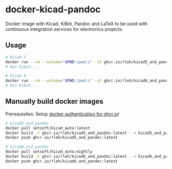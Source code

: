 # docker-kicad-pandoc

Docker image with Kicad, KiBot, Pandoc and LaTeX to be used with continuous integration services for electronics projects.

## Usage

```bash
# Kicad 5
docker run --rm --volume="$PWD:/pwd:z" -it ghcr.io/rleh/kicad5_and_pandoc:latest
# Run Kibot...

# Kicad 6
docker run --rm --volume="$PWD:/pwd:z" -it ghcr.io/rleh/kicad6_and_pandoc:latest
# Run Kibot...
```

## Manually build docker images

Prerequisites: Setup [docker authentication for ghcr.io](https://docs.github.com/en/packages/working-with-a-github-packages-registry/working-with-the-container-registry#authenticating-to-the-container-registry)!

```bash
# kicad5_and_pandoc
docker pull setsoft/kicad_auto:latest
docker build -t ghcr.io/rleh/kicad5_and_pandoc:latest - < kicad5_and_pandoc.Dockerfile
docker push ghcr.io/rleh/kicad5_and_pandoc:latest

# kicad6_and_pandoc
docker pull setsoft/kicad_auto:nightly
docker build -t ghcr.io/rleh/kicad6_and_pandoc:latest - < kicad6_and_pandoc.Dockerfile
docker push ghcr.io/rleh/kicad6_and_pandoc:latest
```
